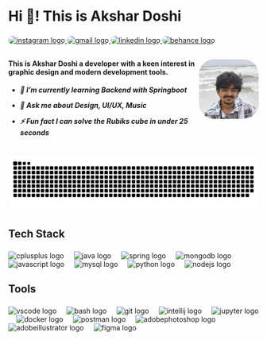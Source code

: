 <h1 align="left">Hi 👋! This is Akshar Doshi</h1>

###

<div align="left">
  <a href="https://www.instagram.com/akshardoshi09/" target="_blank">
    <img src="https://img.shields.io/static/v1?message=Instagram&logo=instagram&label=&color=E4405F&logoColor=white&labelColor=&style=for-the-badge" style="border-radius: 10px" height="35" alt="instagram logo"  />
  </a>
  <a href="mailto:akshardoshi92@gmail.com" target="_blank">
    <img src="https://img.shields.io/static/v1?message=Gmail&logo=gmail&label=&color=D14836&logoColor=white&labelColor=&style=for-the-badge" style="border-radius: 10px" height="35" alt="gmail logo"  />
  </a>
  <a href="https://www.linkedin.com/in/akshar-doshi-551345207/" target="_blank">
    <img src="https://img.shields.io/static/v1?message=LinkedIn&logo=linkedin&label=&color=0077B5&logoColor=white&labelColor=&style=for-the-badge" style="border-radius: 10px" height="35" alt="linkedin logo"  />
  </a>
  <a href="https://www.behance.net/akshardoshi" target="_blank">
    <img src="https://img.shields.io/static/v1?message=Behance&logo=behance&label=&color=1769ff&logoColor=white&labelColor=&style=for-the-badge" style="border-radius: 10px" height="35" alt="behance logo"  />
  </a>
</div>
<!-- <div align="left">
  <a href="https://www.instagram.com/akshardoshi09/" target="_blank">
    <svg width="123.25" height="28">
      <rect rx="10" width="123.25" height="28" fill="#E4405F"/>
      <image href="https://img.shields.io/static/v1?message=Instagram&logo=instagram&label=&color=E4405F&logoColor=white&labelColor=&style=for-the-badge" width="123.25" height="28" clip-path="url(#clip-instagram)" />
      <defs>
        <clipPath id="clip-instagram">
          <rect rx="10" width="123.25" height="28"/>
        </clipPath>
      </defs>
    </svg>
  </a>
  <a href="mailto:akshardoshi92@gmail.com" target="_blank">
    <svg width="87.25" height="28">
      <rect rx="10" width="87.25" height="28" fill="#D14836"/>
      <image href="https://img.shields.io/static/v1?message=Gmail&logo=gmail&label=&color=D14836&logoColor=white&labelColor=&style=for-the-badge" width="87.25" height="28" clip-path="url(#clip-gmail)" />
      <defs>
        <clipPath id="clip-gmail">
          <rect rx="10" width="87.25" height="28"/>
        </clipPath>
      </defs>
    </svg>
  </a>
  <a href="https://www.linkedin.com/in/akshar-doshi-551345207/" target="_blank">
    <svg width="111" height="28">
      <rect rx="10" width="111" height="28" fill="#0077B5"/>
      <image href="https://img.shields.io/static/v1?message=LinkedIn&logo=linkedin&label=&color=0077B5&logoColor=white&labelColor=&style=for-the-badge" width="111" height="28" clip-path="url(#clip-linkedin)" />
      <defs>
        <clipPath id="clip-linkedin">
          <rect rx="10" width="111" height="28"/>
        </clipPath>
      </defs>
    </svg>
  </a>
  <a href="https://www.behance.net/akshardoshi" target="_blank">
    <svg width="105.75" height="28">
      <rect rx="10" width="105.75" height="28" fill="#1769ff"/>
      <image href="https://img.shields.io/static/v1?message=Behance&logo=behance&label=&color=1769ff&logoColor=white&labelColor=&style=for-the-badge" width="105.75" height="28" clip-path="url(#clip-behance)" />
      <defs>
        <clipPath id="clip-behance">
          <rect rx="10" width="105.75" height="28"/>
        </clipPath>
      </defs>
    </svg>
  </a>
</div> -->

###

<h2 align="left"></h2>


###
<img align="right" height="120" width="120" style="border-radius:25%" src="images/pfp.png" />

###

<h4 align="left">This is Akshar Doshi a developer with a keen interest in graphic design and modern development tools.
<h5>

- 🌱 I’m currently learning **Backend with Springboot**

- 💬 Ask me about **Design, UI/UX, Music**

- ⚡ Fun fact **I can solve the Rubiks cube in under 25 seconds**

</h5>
</h4>

###

<br clear="both">

<img src="https://raw.githubusercontent.com/Ridiculous09/Ridiculous09/output/snake.svg" alt="Snake animation" />

###

<h2 align="left">Tech Stack</h2>

###

<div align="left">
  <img src="https://cdn.simpleicons.org/c++/00599C" height="28" alt="cplusplus logo"  />
  <img width="12" />
  <img src="https://cdn.jsdelivr.net/gh/devicons/devicon/icons/java/java-original.svg" height="28" alt="java logo"  />
  <img width="12" />
  <img src="https://cdn.jsdelivr.net/gh/devicons/devicon/icons/spring/spring-original.svg" height="28" alt="spring logo"  />
  <img width="12" />
  <img src="https://cdn.jsdelivr.net/gh/devicons/devicon/icons/mongodb/mongodb-original.svg" height="28" alt="mongodb logo"  />
  <img width="12" />
  <img src="https://cdn.simpleicons.org/javascript/F7DF1E" height="28" alt="javascript logo"  />
  <img width="12" />
  <img src="https://cdn.jsdelivr.net/gh/devicons/devicon/icons/mysql/mysql-original.svg" height="28" alt="mysql logo"  />
  <img width="12" />
  <img src="https://cdn.jsdelivr.net/gh/devicons/devicon/icons/python/python-original.svg" height="28" alt="python logo"  />
  <img width="12" />
  <img src="https://cdn.jsdelivr.net/gh/devicons/devicon/icons/nodejs/nodejs-original.svg" height="28" alt="nodejs logo"  />
</div>

###

<h2 align="left">Tools</h2>

###

<div align="left">
  <img src="https://cdn.jsdelivr.net/gh/devicons/devicon/icons/vscode/vscode-original.svg" height="28" alt="vscode logo"  />
  <img width="12" />
  <img src="https://cdn.simpleicons.org/gnubash/4EAA25" height="28" alt="bash logo"  />
  <img width="12" />
  <img src="https://cdn.simpleicons.org/git/F05032" height="28" alt="git logo"  />
  <img width="12" />
  <img src="https://cdn.jsdelivr.net/gh/devicons/devicon/icons/intellij/intellij-original.svg" height="28" alt="intellij logo"  />
  <img width="12" />
  <img src="https://cdn.jsdelivr.net/gh/devicons/devicon/icons/jupyter/jupyter-original.svg" height="28" alt="jupyter logo"  />
  <img width="12" />
  <img src="https://cdn.simpleicons.org/docker/2496ED" height="28" alt="docker logo"  />
  <img width="12" />
  <img src="https://cdn.simpleicons.org/postman/FF6C37" height="28" alt="postman logo"  />
  <img width="12" />
  <img src="https://cdn.simpleicons.org/adobephotoshop/31A8FF" height="28" alt="adobephotoshop logo"  />
  <img width="12" />
  <img src="https://cdn.simpleicons.org/adobeillustrator/FF9A00" height="28" alt="adobeillustrator logo"  />
  <img width="12" />
  <img src="https://skillicons.dev/icons?i=figma" height="28" alt="figma logo"  />
</div>

###
